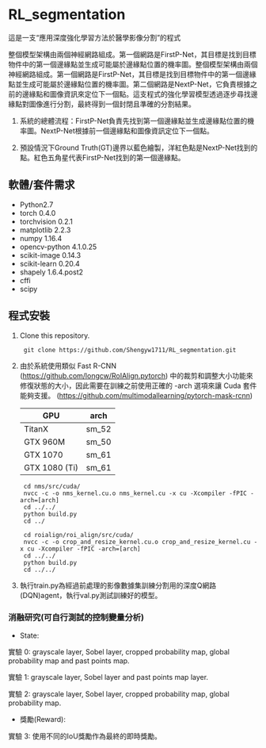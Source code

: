 # RL_segmentation

這是一支“應用深度強化學習方法於醫學影像分割”的程式

整個模型架構由兩個神經網路組成。第一個網路是FirstP-Net，其目標是找到目標物件中的第一個邊緣點並生成可能屬於邊緣點位置的機率圖。整個模型架構由兩個神經網路組成。第一個網路是FirstP-Net，其目標是找到目標物件中的第一個邊緣點並生成可能屬於邊緣點位置的機率圖。第二個網路是NextP-Net，它負責根據之前的邊緣點和圖像資訊來定位下一個點。這支程式的強化學習模型透過逐步尋找邊緣點對圖像進行分割，最終得到一個封閉且準確的分割結果。



1. 系統的總體流程：FirstP-Net負責先找到第一個邊緣點並生成邊緣點位置的機率圖。NextP-Net根據前一個邊緣點和圖像資訊定位下一個點。



2. 預設情況下Ground Truth(GT)邊界以藍色繪製，洋紅色點是NextP-Net找到的點。紅色五角星代表FirstP-Net找到的第一個邊緣點。


## 軟體/套件需求
* Python2.7
* torch 0.4.0
* torchvision 0.2.1
* matplotlib 2.2.3
* numpy 1.16.4
* opencv-python 4.1.0.25
* scikit-image 0.14.3
* scikit-learn 0.20.4
* shapely 1.6.4.post2
* cffi
* scipy


## 程式安裝
1. Clone this repository.

        git clone https://github.com/Shengyw1711/RL_segmentation.git

2. 由於系統使用類似 Fast R-CNN (https://github.com/longcw/RoIAlign.pytorch) 中的裁剪和調整大小功能來修復狀態的大小，因此需要在訓練之前使用正確的 -arch 選項來讓 Cuda 套件能夠支援。 (https://github.com/multimodallearning/pytorch-mask-rcnn)

    | GPU | arch |
    | --- | --- |
    | TitanX | sm_52 |
    | GTX 960M | sm_50 |
    | GTX 1070 | sm_61 |
    | GTX 1080 (Ti) | sm_61 |

        cd nms/src/cuda/
        nvcc -c -o nms_kernel.cu.o nms_kernel.cu -x cu -Xcompiler -fPIC -arch=[arch]
        cd ../../
        python build.py
        cd ../

        cd roialign/roi_align/src/cuda/
        nvcc -c -o crop_and_resize_kernel.cu.o crop_and_resize_kernel.cu -x cu -Xcompiler -fPIC -arch=[arch]
        cd ../../
        python build.py
        cd ../../
        
3. 執行train.py為經過前處理的影像數據集訓練分割用的深度Q網路(DQN)agent，執行val.py測試訓練好的模型。

### 消融研究(可自行測試的控制變量分析)
* State: 

實驗 0: grayscale layer, Sobel layer, cropped probability map, global probability map and past points map.

實驗 1: grayscale layer, Sobel layer and past points map layer. 

實驗 2: grayscale layer, Sobel layer, cropped probability map, global probability map.

* 獎勵(Reward):

實驗 3: 使用不同的IoU獎勵作為最終的即時獎勵。

